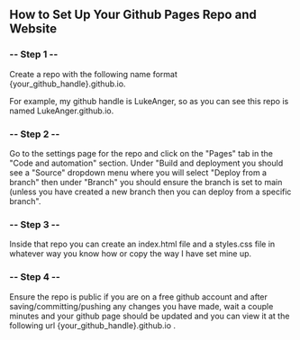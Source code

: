 
  <h2> How to Set Up Your Github Pages Repo and Website </h2>
  
  <h3>-- Step 1 --</h3>
  Create a repo with the following name format {your_github_handle}.github.io.
  
  For example, my github handle is LukeAnger, so as you can see this repo is named LukeAnger.github.io.
  
  
  <h3>-- Step 2 --</h3>
  Go to the settings page for the repo and click on the "Pages" tab in the "Code and automation" section. Under "Build and deployment you should see a "Source" dropdown menu where you will select "Deploy from a branch" then under "Branch" you should ensure the branch is set to main (unless you have created a new branch then you can deploy from a specific branch".
  
  <h3>-- Step 3 --</h3>
  Inside that repo you can create an index.html file and a styles.css file in whatever way you know how or copy the way I have set mine up.
  
  <h3>-- Step 4 --</h3>
  Ensure the repo is public if you are on a free github account and after saving/committing/pushing any changes you have made, wait a couple minutes and your github page should be updated and you can view it at the following url {your_github_handle}.github.io .
